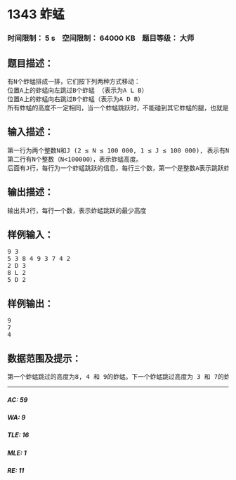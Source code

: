 # 1343 蚱蜢   
### 时间限制： 5 s&nbsp;&nbsp;&nbsp;&nbsp;空间限制： 64000 KB&nbsp;&nbsp;&nbsp;&nbsp;题目等级： 大师  
## 题目描述：  

<pre>
有N个蚱蜢排成一排，它们按下列两种方式移动：
位置A上的蚱蜢向左跳过B个蚱蜢 （表示为A L B）
位置A上的蚱蜢向右跳过B个蚱蜢（表示为A D B）
所有蚱蜢的高度不一定相同，当一个蚱蜢跳跃时，不能碰到其它蚱蜢的腿，也就是说跳跃的高度不低于最高的一个蚱蜢。给出跳跃的顺序，输出它们跳跃的高度。
</pre>
  
  
## 输入描述：  

<pre>
第一行为两个整数N和J (2 ≤ N ≤ 100 000, 1 ≤ J ≤ 100 000), 表示有N个蚱蜢排成一排，有J个蚱蜢跳跃。
第二行有N个整数（N<100000），表示蚱蜢高度。
后面有J行，每行为一个蚱蜢跳跃的信息，每行三个数，第一个是整数A表示跳跃蚱蜢的位置（相对位置，最左边的蚱蜢位置为1，最右边的蚱蜢位置为N）。第二个数为跳跃的方向( 'L' 向左， 'D' 向右)，第三个是整数B表示跳跃的蚱蜢所跃过的蚱蜢数，每个跳跃都是有效的（即B少于或等于蚱蜢A相应边的蚱蜢数）
</pre>
  
  
## 输出描述：  

<pre>
输出共J行，每行一个数，表示蚱蜢跳跃的最少高度
</pre>
  
  
## 样例输入：  

<pre>
9 3
5 3 8 4 9 3 7 4 2
2 D 3
8 L 2
5 D 2
</pre>
  
  
## 样例输出：  

<pre>
9
7
4
</pre>
  
  
## 数据范围及提示：  

<pre>
第一个蚱蜢跳过的高度为8, 4 和 9的蚱蜢。下一个蚱蜢跳过高度为 3 和 7的蚱蜢，最后一个蚱蜢跳过高度为 3 和 4的蚱蜢.
</pre>
  
  
***  

##### AC: 59  
##### WA: 9  
##### TLE: 16  
##### MLE: 1  
##### RE: 11  
